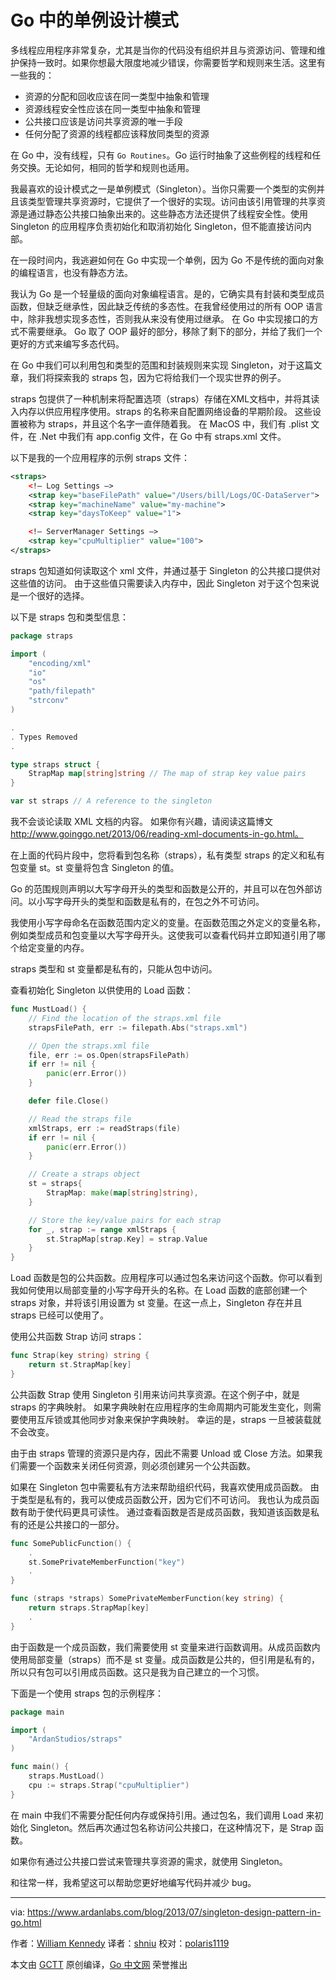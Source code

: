 
# Go 中的单例设计模式

多线程应用程序非常复杂，尤其是当你的代码没有组织并且与资源访问、管理和维护保持一致时。如果你想最大限度地减少错误，你需要哲学和规则来生活。这里有一些我的：

- 资源的分配和回收应该在同一类型中抽象和管理
- 资源线程安全性应该在同一类型中抽象和管理
- 公共接口应该是访问共享资源的唯一手段
- 任何分配了资源的线程都应该释放同类型的资源

在 Go 中，没有线程，只有 `Go Routines`。Go 运行时抽象了这些例程的线程和任务交换。无论如何，相同的哲学和规则也适用。

我最喜欢的设计模式之一是单例模式（Singleton）。当你只需要一个类型的实例并且该类型管理共享资源时，它提供了一个很好的实现。访问由该引用管理的共享资源是通过静态公共接口抽象出来的。这些静态方法还提供了线程安全性。使用 Singleton 的应用程序负责初始化和取消初始化 Singleton，但不能直接访问内部。

在一段时间内，我逃避如何在 Go 中实现一个单例，因为 Go 不是传统的面向对象的编程语言，也没有静态方法。

我认为 Go 是一个轻量级的面向对象编程语言。是的，它确实具有封装和类型成员函数，但缺乏继承性，因此缺乏传统的多态性。在我曾经使用过的所有 OOP 语言中，除非我想实现多态性，否则我从来没有使用过继承。 在 Go 中实现接口的方式不需要继承。 Go 取了 OOP 最好的部分，移除了剩下的部分，并给了我们一个更好的方式来编写多态代码。

在 Go 中我们可以利用包和类型的范围和封装规则来实现 Singleton，对于这篇文章，我们将探索我的 straps 包，因为它将给我们一个现实世界的例子。

straps 包提供了一种机制来将配置选项（straps）存储在XML文档中，并将其读入内存以供应用程序使用。straps 的名称来自配置网络设备的早期阶段。 这些设置被称为 straps，并且这个名字一直伴随着我。 在 MacOS 中，我们有 .plist 文件，在 .Net 中我们有 app.config 文件，在 Go 中有 straps.xml 文件。

以下是我的一个应用程序的示例 straps 文件：

```xml
<straps>
    <!– Log Settings –>
    <strap key="baseFilePath" value="/Users/bill/Logs/OC-DataServer">
    <strap key="machineName" value="my-machine">
    <strap key="daysToKeep" value="1">

    <!– ServerManager Settings –>
    <strap key="cpuMultiplier" value="100">
</straps>
```

straps 包知道如何读取这个 xml 文件，并通过基于 Singleton 的公共接口提供对这些值的访问。 由于这些值只需要读入内存中，因此 Singleton 对于这个包来说是一个很好的选择。

以下是 straps 包和类型信息：

```go
package straps

import (
    "encoding/xml"
    "io"
    "os"
    "path/filepath"
    "strconv"
)

.
. Types Removed
.

type straps struct {
    StrapMap map[string]string // The map of strap key value pairs
}

var st straps // A reference to the singleton
```

我不会谈论读取 XML 文档的内容。 如果你有兴趣，请阅读这篇博文 http://www.goinggo.net/2013/06/reading-xml-documents-in-go.html。

在上面的代码片段中，您将看到包名称（straps），私有类型 straps 的定义和私有包变量 st。st 变量将包含 Singleton 的值。

Go 的范围规则声明以大写字母开头的类型和函数是公开的，并且可以在包外部访问。以小写字母开头的类型和函数是私有的，在包之外不可访问。

我使用小写字母命名在函数范围内定义的变量。在函数范围之外定义的变量名称，例如类型成员和包变量以大写字母开头。这使我可以查看代码并立即知道引用了哪个给定变量的内存。

straps 类型和 st 变量都是私有的，只能从包中访问。

查看初始化 Singleton 以供使用的 Load 函数：

```go
func MustLoad() {
    // Find the location of the straps.xml file
    strapsFilePath, err := filepath.Abs("straps.xml")

    // Open the straps.xml file
    file, err := os.Open(strapsFilePath)
    if err != nil {
        panic(err.Error())
    }

    defer file.Close()

    // Read the straps file
    xmlStraps, err := readStraps(file)
    if err != nil {
        panic(err.Error())
    }

    // Create a straps object
    st = straps{
        StrapMap: make(map[string]string),
    }

    // Store the key/value pairs for each strap
    for _, strap := range xmlStraps {
        st.StrapMap[strap.Key] = strap.Value
    }
}
```

Load 函数是包的公共函数。应用程序可以通过包名来访问这个函数。你可以看到我如何使用以局部变量的小写字母开头的名称。在 Load 函数的底部创建一个 straps 对象，并将该引用设置为 st 变量。在这一点上，Singleton 存在并且 straps 已经可以使用了。

使用公共函数 Strap 访问 straps：

```go
func Strap(key string) string {
    return st.StrapMap[key]
}
```

公共函数 Strap 使用 Singleton 引用来访问共享资源。在这个例子中，就是 straps 的字典映射。 如果字典映射在应用程序的生命周期内可能发生变化，则需要使用互斥锁或其他同步对象来保护字典映射。 幸运的是，straps 一旦被装载就不会改变。

由于由 straps 管理的资源只是内存，因此不需要 Unload 或 Close 方法。如果我们需要一个函数来关闭任何资源，则必须创建另一个公共函数。

如果在 Singleton 包中需要私有方法来帮助组织代码，我喜欢使用成员函数。 由于类型是私有的，我可以使成员函数公开，因为它们不可访问。 我也认为成员函数有助于使代码更具可读性。 通过查看函数是否是成员函数，我知道该函数是私有的还是公共接口的一部分。

```go
func SomePublicFunction() {
    .
    st.SomePrivateMemberFunction("key")
    .
}

func (straps *straps) SomePrivateMemberFunction(key string) {
    return straps.StrapMap[key]
    .
}
```

由于函数是一个成员函数，我们需要使用 st 变量来进行函数调用。从成员函数内使用局部变量（straps）而不是 st 变量。成员函数是公共的，但引用是私有的，所以只有包可以引用成员函数。这只是我为自己建立的一个习惯。

下面是一个使用 straps 包的示例程序：

```go
package main

import (
    "ArdanStudios/straps"
)

func main() {
    straps.MustLoad()
    cpu := straps.Strap("cpuMultiplier")
}
```

在 main 中我们不需要分配任何内存或保持引用。通过包名，我们调用 Load 来初始化 Singleton。然后再次通过包名称访问公共接口，在这种情况下，是 Strap 函数。

如果你有通过公共接口尝试来管理共享资源的需求，就使用 Singleton。

和往常一样，我希望这可以帮助您更好地编写代码并减少 bug。

---

via: https://www.ardanlabs.com/blog/2013/07/singleton-design-pattern-in-go.html

作者：[William Kennedy](https://github.com/ardanlabs/gotraining)
译者：[shniu](https://github.com/shniu)
校对：[polaris1119](https://github.com/polaris1119)

本文由 [GCTT](https://github.com/studygolang/GCTT) 原创编译，[Go 中文网](https://studygolang.com/) 荣誉推出

